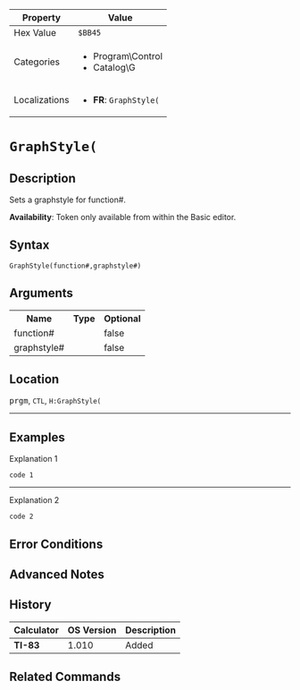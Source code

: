| Property      | Value |
|---------------|-------|
| Hex Value     | `$BB45`|
| Categories    | <ul><li>Program\Control</li><li>Catalog\G</li></ul> |
| Localizations | <ul><li><b>FR</b>: `GraphStyle(`</li></ul> |

# `GraphStyle(`

## Description
Sets a graphstyle for function#.


<b>Availability</b>: Token only available from within the Basic editor.

## Syntax
`GraphStyle(function#,graphstyle#)`

## Arguments
<table>
<tr><th>Name</th><th>Type</th><th>Optional</th></tr>

<tr><td>function#</td><td></td><td>false</td></tr>

<tr><td>graphstyle#</td><td></td><td>false</td></tr>

</table>

## Location
<kbd>prgm</kbd>, `CTL`, `H:GraphStyle(`
<hr>

## Examples

Explanation 1
```ti-basic
code 1
```
---
Explanation 2
```ti-basic
code 2
```

## Error Conditions


## Advanced Notes


## History
| Calculator | OS Version | Description |
|------------|------------|-------------|
| <b>TI-83</b> | 1.010 | Added

## Related Commands

    